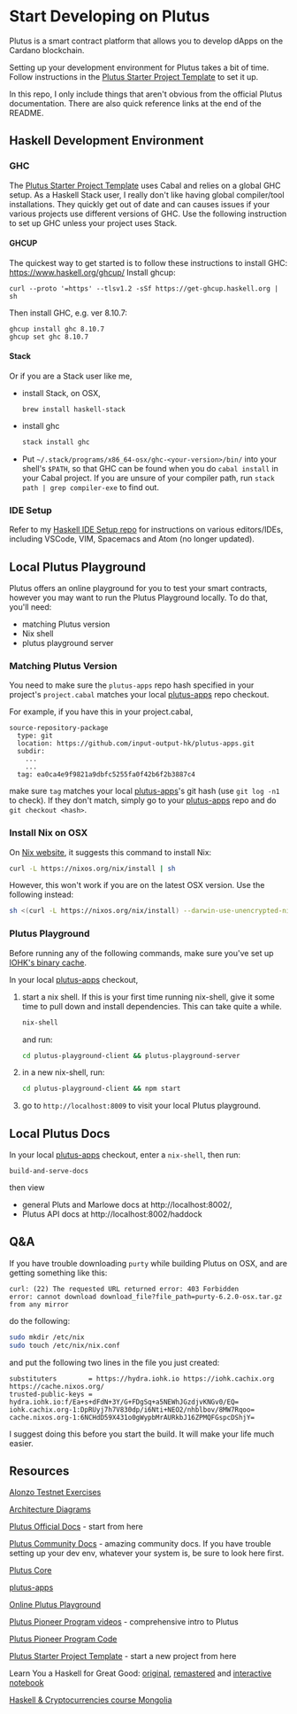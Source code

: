 # Start Developing on Plutus
Plutus is a smart contract platform that allows you to develop dApps on the Cardano blockchain.

Setting up your development environment for Plutus takes a bit of time. Follow instructions in the [Plutus Starter Project Template] to set it up.

In this repo, I only include things that aren't obvious from the official Plutus documentation. There are also quick reference links at the end of the README.

## Haskell Development Environment
### GHC
The [Plutus Starter Project Template] uses Cabal and relies on a global GHC setup. As a Haskell Stack user, I really don't like having global compiler/tool installations. They quickly get out of date and can causes issues if your various projects use different versions of GHC. Use the following instruction to set up GHC unless your project uses Stack.

#### GHCUP
The quickest way to get started is to follow these instructions to install GHC: https://www.haskell.org/ghcup/
Install ghcup:
```
curl --proto '=https' --tlsv1.2 -sSf https://get-ghcup.haskell.org | sh
```
Then install GHC, e.g. ver 8.10.7:
```
ghcup install ghc 8.10.7
ghcup set ghc 8.10.7
```

#### Stack
Or if you are a Stack user like me,

* install Stack, on OSX,
  ```
  brew install haskell-stack
  ```
* install ghc
  ```sh
  stack install ghc
  ```
* Put `~/.stack/programs/x86_64-osx/ghc-<your-version>/bin/` into your shell's `$PATH`, so that GHC can be found when you do `cabal install` in your Cabal project. If you are unsure of your compiler path, run `stack path | grep compiler-exe` to find out.


### IDE Setup
Refer to my [Haskell IDE Setup repo] for instructions on various editors/IDEs, including VSCode, VIM, Spacemacs and Atom (no longer updated).


## Local Plutus Playground
Plutus offers an online playground for you to test your smart contracts, however you may want to run the Plutus Playground locally. To do that, you'll need:
- matching Plutus version
- Nix shell
- plutus playground server

### Matching Plutus Version
You need to make sure the `plutus-apps` repo hash specified in your project's `project.cabal` matches your local [plutus-apps] repo checkout.

For example, if you have this in your project.cabal,
```cabal
source-repository-package
  type: git
  location: https://github.com/input-output-hk/plutus-apps.git
  subdir:
    ...
    ...
  tag: ea0ca4e9f9821a9dbfc5255fa0f42b6f2b3887c4
```
make sure `tag` matches your local [plutus-apps]'s git hash (use `git log -n1` to check). If they don't match, simply go to your [plutus-apps] repo and do `git checkout <hash>`.

### Install Nix on OSX
On [Nix website], it suggests this command to install Nix:
```sh
curl -L https://nixos.org/nix/install | sh
```
However, this won't work if you are on the latest OSX version. Use the following instead:

```sh
sh <(curl -L https://nixos.org/nix/install) --darwin-use-unencrypted-nix-store-volume
```

### Plutus Playground
Before running any of the following commands, make sure you've set up [IOHK's binary cache](https://github.com/input-output-hk/plutus#iohk-binary-cache).

In your local [plutus-apps] checkout,
1. start a nix shell. If this is your first time running nix-shell, give it some time to pull down and install dependencies. This can take quite a while.
    ```sh
    nix-shell
    ```
   and run:
    ```sh
    cd plutus-playground-client && plutus-playground-server
    ```
2. in a new nix-shell, run:
    ```sh
    cd plutus-playground-client && npm start
    ```
3. go to `http://localhost:8009` to visit your local Plutus playground.


## Local Plutus Docs
In your local [plutus-apps] checkout, enter a `nix-shell`, then run:
```
build-and-serve-docs
```

then view 
* general Pluts and Marlowe docs at http://localhost:8002/,
* Plutus API docs at http://localhost:8002/haddock


## Q&A
If you have trouble downloading `purty` while building Plutus on OSX, and are getting something like this:
```
curl: (22) The requested URL returned error: 403 Forbidden
error: cannot download download_file?file_path=purty-6.2.0-osx.tar.gz from any mirror
```
do the following:
```sh
sudo mkdir /etc/nix
sudo touch /etc/nix/nix.conf
```
and put the following two lines in the file you just created:
```
substituters        = https://hydra.iohk.io https://iohk.cachix.org https://cache.nixos.org/
trusted-public-keys = hydra.iohk.io:f/Ea+s+dFdN+3Y/G+FDgSq+a5NEWhJGzdjvKNGv0/EQ= iohk.cachix.org-1:DpRUyj7h7V830dp/i6Nti+NEO2/nhblbov/8MW7Rqoo= cache.nixos.org-1:6NCHdD59X431o0gWypbMrAURkbJ16ZPMQFGspcDShjY=
```
I suggest doing this before you start the build. It will make your life much easier.


## Resources
[Alonzo Testnet Exercises]

[Architecture Diagrams]

[Plutus Official Docs] - start from here

[Plutus Community Docs] - amazing community docs. If you have trouble setting up your dev env, whatever your system is, be sure to look here first.

[Plutus Core]

[plutus-apps]

[Online Plutus Playground]

[Plutus Pioneer Program videos] - comprehensive intro to Plutus

[Plutus Pioneer Program Code]

[Plutus Starter Project Template] - start a new project from here

Learn You a Haskell for Great Good: [original](http://learnyouahaskell.com/), [remastered](https://hansruec.github.io/learn-you-a-haskell-remastered/01-first-things-first.html) and [interactive notebook](https://hub.gke2.mybinder.org/user/jamesdbrock-lea-askell-notebook-24dgdx7w/lab/tree/learn_you_a_haskell/00-preface.ipynb)

[Haskell & Cryptocurrencies course Mongolia]


[Alonzo Testnet Exercises]: https://github.com/input-output-hk/Alonzo-testnet/tree/main/Alonzo-exercises/alonzo-purple
[Architecture Diagrams]: https://github.com/input-output-hk/Alonzo-testnet/tree/main/explainers
[Haskell IDE Setup repo]: https://github.com/bjing/haskell-ide-setup
[Nix website]: https://nixos.org/download.html#nix-quick-install
[Online Plutus Playground]: https://playground.plutus.iohkdev.io/
[plutus-apps]: https://github.com/input-output-hk/plutus-apps
[Plutus Core]: https://github.com/input-output-hk/plutus
[Plutus Community Docs]: https://docs.plutus-community.com/
[Plutus Official Docs]: https://plutus.readthedocs.io/en/latest/
[Plutus Starter Project Template]: https://github.com/input-output-hk/plutus-starter
[Plutus Pioneer Program Code]: https://github.com/input-output-hk/plutus-pioneer-program
[Plutus Pioneer Program videos]: https://youtu.be/wqC8oiurqsI?list=PLnPTB0CuBOBypVDf1oGcsvnJGJg8h-LII
[Haskell & Cryptocurrencies course Mongolia]: https://www.youtube.com/playlist?list=PLJ3w5xyG4JWmBVIigNBytJhvSSfZZzfTm
